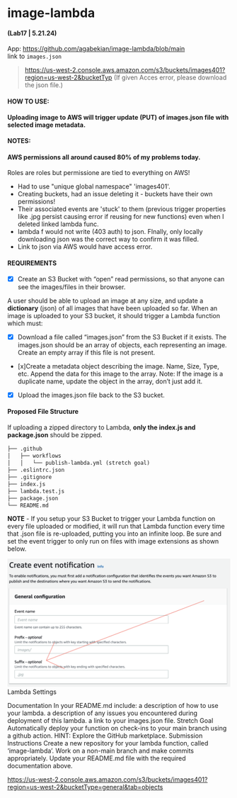 # image-lambda 
#### (Lab17 | 5.21.24)
App:
https://github.com/agabekian/image-lambda/blob/main  
link to `images.json`
>https://us-west-2.console.aws.amazon.com/s3/buckets/images401?region=us-west-2&bucketTyp
(If given Acces error, please download the json file.)
#### HOW TO USE:
**Uploading image to AWS will trigger update (PUT) of images.json file with selected image metadata.**    
#### NOTES:
#### AWS permissions all around caused 80% of my problems today.  
   Roles are roles but permissione are tied to everything on AWS!

  - Had to use "unique global namespace" 'images401'.
  - Creating buckets, had an issue deleting it - buckets have their own permissions!
  - Their associated events  are 'stuck' to them (previous trigger properties like .jpg persist causing error if reusing for new functions)  even when I deleted linked lambda func.
  - lambda f would not write (403 auth) to json. FInally, only locally downloading json was the correct way  to confirm it was filled. 
  - Link to json via AWS would have access error.

#### REQUIREMENTS
- [x] Create an S3 Bucket with “open” read permissions, so that anyone can see the images/files in their browser.

A user should be able to upload an image at any size, and update a **dictionary** (json) of all images that have been uploaded so far.
When an image is uploaded to your S3 bucket, it should trigger a Lambda function which must:

- [x] Download a file called “images.json” from the S3 Bucket if it exists.
The images.json should be an array of objects, each representing an image. Create an empty array if this file is not present.
- [x]Create a metadata object describing the image.
Name, Size, Type, etc.
Append the data for this image to the array.
Note: If the image is a duplicate name, update the object in the array, don’t just add it.
- [x] Upload the images.json file back to the S3 bucket.

#### Proposed File Structure
If uploading a zipped directory to Lambda, **only the index.js and package.json** should be zipped.

    ├── .github
    │   ├── workflows
    │   │   └── publish-lambda.yml (stretch goal)
    ├── .eslintrc.json
    ├── .gitignore
    ├── index.js
    ├── lambda.test.js
    ├── package.json
    └── README.md
**NOTE** - If you setup your S3 Bucket to trigger your Lambda function on every file uploaded or modified, it will run that Lambda function every time that .json file is re-uploaded, putting you into an infinite loop. Be sure and set the event trigger to only run on files with image extensions as shown below.

![img.png](img.png)Lambda Settings

Documentation
In your README.md include:
a description of how to use your lambda.
a description of any issues you encountered during deployment of this lambda.
a link to your images.json file.
Stretch Goal
Automatically deploy your function on check-ins to your main branch using a github action.
HINT: Explore the GitHub marketplace.
  Submission Instructions
Create a new repository for your lambda function, called ‘image-lambda’.
Work on a non-main branch and make commits appropriately.
Update your README.md file with the required documentation above.

https://us-west-2.console.aws.amazon.com/s3/buckets/images401?region=us-west-2&bucketType=general&tab=objects